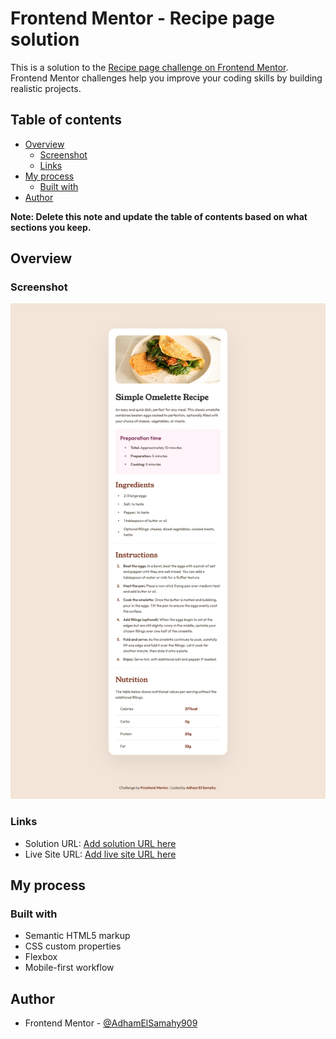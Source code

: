# Frontend Mentor - Recipe page solution

This is a solution to the [Recipe page challenge on Frontend Mentor](https://www.frontendmentor.io/challenges/recipe-page-KiTsR8QQKm). Frontend Mentor challenges help you improve your coding skills by building realistic projects.

## Table of contents

- [Overview](#overview)
  - [Screenshot](#screenshot)
  - [Links](#links)
- [My process](#my-process)
  - [Built with](#built-with)
- [Author](#author)

**Note: Delete this note and update the table of contents based on what sections you keep.**

## Overview

### Screenshot

![](./assets/images/Recipe%20Page.png)

### Links

- Solution URL: [Add solution URL here](https://github.com/AdhamElSamahy909/Recipe-page.git)
- Live Site URL: [Add live site URL here](https://github.com/AdhamElSamahy909.github.io/Recipe-page/)

## My process

### Built with

- Semantic HTML5 markup
- CSS custom properties
- Flexbox
- Mobile-first workflow

## Author

- Frontend Mentor - [@AdhamElSamahy909](https://www.frontendmentor.io/profile/AdhamElSamahy909)
